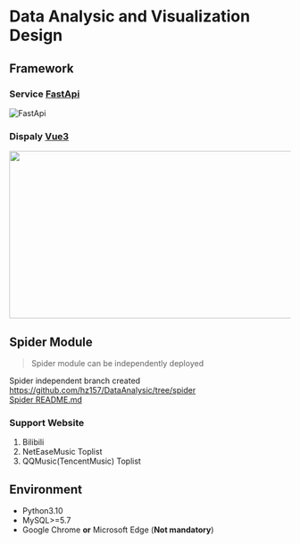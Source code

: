 # Data Analysic and Visualization Design

## Framework
### Service [FastApi](https://fastapi.tiangolo.com/)
![FastApi](https://fastapi.tiangolo.com/img/logo-margin/logo-teal.png)
### Dispaly [Vue3](https://vuejs.org/)
<img src="https://www.vectorlogo.zone/logos/vuejs/vuejs-ar21.svg" width="900" height="300">

## Spider Module 
> Spider module can be independently deployed

Spider independent branch created https://github.com/hz157/DataAnalysic/tree/spider
<br>
[Spider README.md](api/spider/README.md)
### Support Website
1. Bilibili
2. NetEaseMusic Toplist
3. QQMusic(TencentMusic) Toplist

## Environment
- Python3.10
- MySQL>=5.7
- Google Chrome **or** Microsoft Edge (**Not mandatory**)


